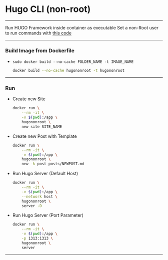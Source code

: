 # Hugo CLI (non-root)

---

Run HUGO Framework inside container as executable
Set a non-Root user to run commands with [this code](https://code.visualstudio.com/remote/advancedcontainers/add-nonroot-user)

---

### Build Image from Dockerfile
- `sudo docker build --no-cache FOLDER_NAME -t IMAGE_NAME`
	```sh
	docker build --no-cache hugononroot -t hugononroot
	```

---

### Run
- Create new Site
	```bash
	docker run \
		--rm -it \
		-v $(pwd):/app \
		hugononroot \
		new site SITE_NAME
	```
- Create new Post with Template
	```bash
	docker run \
		--rm -it \
		-v $(pwd):/app \
		hugononroot \
		new -k post posts/NEWPOST.md
	```
- Run Hugo Server (Default Host)
	```bash
	docker run \
		--rm -it \
		-v $(pwd):/app \
		--network host \
		hugononroot \
		server -D
	```
- Run Hugo Server (Port Parameter)
	```bash
	docker run \
		--rm -it \
		-v $(pwd):/app \
		-p 1313:1313 \
		hugononroot \
		server
	```

---